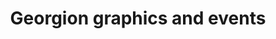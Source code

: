---
title: "Georgion graphics and events"
url: /kadampanad/georgion-graphics-and-events/
shop: copyshop
---